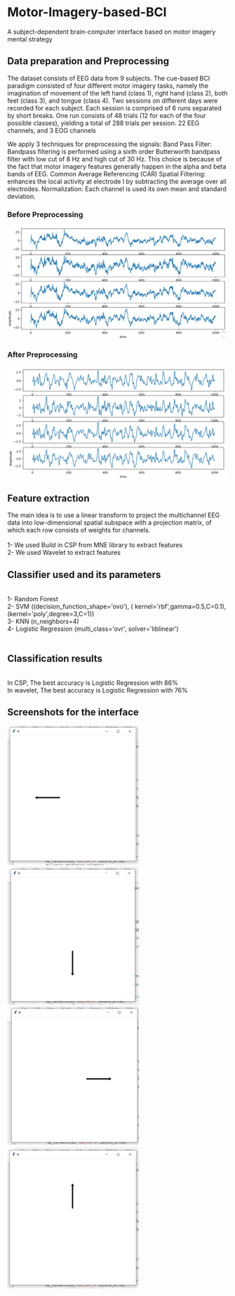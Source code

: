 # Motor-Imagery-based-BCI
A subject-dependent brain-computer interface based on motor imagery mental strategy


## Data preparation and Preprocessing
The dataset consists of EEG data from 9 subjects. The cue-based BCI paradigm 
consisted of four different motor imagery tasks, namely the imagination of 
movement of the left hand (class 1), right hand (class 2), both feet (class 3), 
and tongue (class 4). Two sessions on different days were recorded for each 
subject. Each session is comprised of 6 runs separated by short breaks. One 
run consists of 48 trials (12 for each of the four possible classes), yielding a 
total of 288 trials per session. 22 EEG channels, and 3 EOG channels
<br />

We apply 3 techniques for preprocessing the signals:
Band Pass Filter: Bandpass filtering is performed using a sixth order 
Butterworth bandpass filter with low cut of 8 Hz and high cut of 30 Hz. This 
choice is because of the fact that motor imagery features generally happen 
in the alpha and beta bands of EEG.
Common Average Referencing (CAR) Spatial Filtering: enhances the local 
activity at electrode I by subtracting the average over all electrodes.
Normalization: Each channel is used its own mean and standard deviation.
<br />
### Before Preprocessing
<img src="https://github.com/Abdelrahman-Rashad/Motor-Imagery-based-BCI/blob/main/images/Screenshot%20(101).png?raw=true" width="500">

### After Preprocessing
<img src="https://github.com/Abdelrahman-Rashad/Motor-Imagery-based-BCI/blob/main/images/Screenshot%20(102).png?raw=true" width="500">

## Feature extraction
The main idea is to use a linear transform to project the multichannel EEG 
data into low-dimensional spatial subspace with a projection matrix, of 
which each row consists of weights for channels. <br /><br />
1- We used Build in CSP from MNE library to extract features<br />
2- We used Wavelet to extract features<br />

## Classifier used and its parameters
<br />
1- Random Forest <br />
2- SVM ((decision_function_shape='ovo'), ( kernel='rbf',gamma=0.5,C=0.1), (kernel='poly',degree=3,C=1)) <br />
3- KNN (n_neighbors=4) <br />
4- Logistic Regression (multi_class='ovr', solver='liblinear') <br /><br />

## Classification results
<br />
In CSP, The best accuracy is Logistic Regression with 86% <br />
In wavelet, The best accuracy is Logistic Regression with 76% <br />

## Screenshots for the interface
<img src="https://github.com/Abdelrahman-Rashad/Motor-Imagery-based-BCI/blob/main/images/Screenshot%20(106).png?raw=true" width="300">
<img src="https://github.com/Abdelrahman-Rashad/Motor-Imagery-based-BCI/blob/main/images/Screenshot%20(107).png?raw=true" width="300">
<img src="https://github.com/Abdelrahman-Rashad/Motor-Imagery-based-BCI/blob/main/images/Screenshot%20(108).png?raw=true" width="300">
<img src="https://github.com/Abdelrahman-Rashad/Motor-Imagery-based-BCI/blob/main/images/Screenshot%20(109).png?raw=true" width="300">



